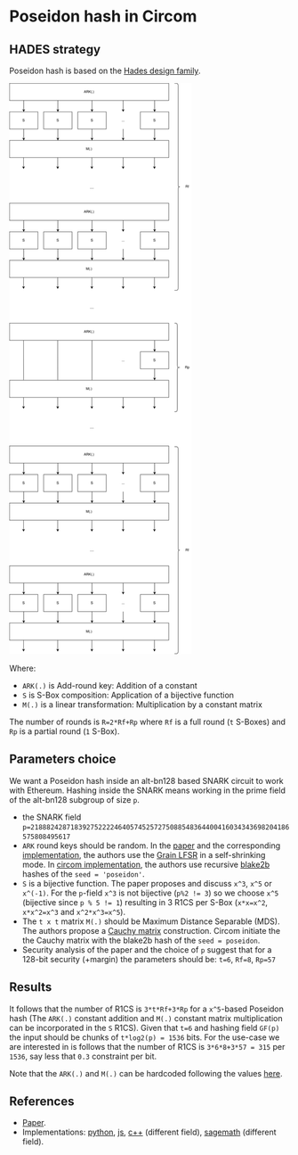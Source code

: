 # Poseidon hash in Circom

## HADES strategy
Poseidon hash is based on the [Hades design family](https://eprint.iacr.org/2019/1107.pdf).

![Alt](img/poseidon.svg)

Where:
- `ARK(.)` is Add-round key: Addition of a constant
- `S` is S-Box composition: Application of a bijective function
- `M(.)` is a linear transformation: Multiplication by a constant matrix

The number of rounds is `R=2*Rf+Rp` where `Rf` is a full round (`t` S-Boxes) and `Rp` is a partial round (`1` S-Box).

## Parameters choice
We want a Poseidon hash inside an alt-bn128 based SNARK circuit to work with Ethereum. Hashing inside the SNARK means working in the prime field of the alt-bn128 subgroup of size `p`.
- the SNARK field `p=21888242871839275222246405745257275088548364400416034343698204186575808495617`
- `ARK` round keys should be random. In the [paper](https://eprint.iacr.org/2019/458.pdf) and the corresponding [implementation](https://extgit.iaik.tugraz.at/krypto/hadeshash/tree/master), the authors use the [Grain LFSR](https://link.springer.com/chapter/10.1007/978-3-540-68351-3_14) in a self-shrinking mode. In [circom implementation](https://github.com/iden3/circomlib/blob/master/circuits/poseidon.circom), the authors use recursive [blake2b](https://blake2.net) hashes of the `seed = 'poseidon'`.
- `S` is a bijective function. The paper proposes and discuss `x^3`, `x^5` or `x^(-1)`. For the `p`-field `x^3` is not bijective (`p%2 != 3`) so we choose `x^5` (bijective since `p % 5 != 1`) resulting in 3 R1CS per S-Box (`x*x=x^2`, `x*x^2=x^3` and `x^2*x^3=x^5`).
- The `t x t` matrix `M(.)` should be Maximum Distance Separable (MDS). The authors propose a [Cauchy matrix](https://en.wikipedia.org/wiki/Cauchy_matrix) construction. Circom initiate the the Cauchy matrix with the blake2b hash of the `seed = poseidon`.
- Security analysis of the paper and the choice of `p` suggest that for a 128-bit security (+margin) the parameters should be: `t=6`, `Rf=8`, `Rp=57`

## Results
It follows that the number of R1CS is `3*t*Rf+3*Rp` for a `x^5`-based Poseidon hash (The `ARK(.)` constant addition and `M(.)` constant matrix multiplication can be incorporated in the `S` R1CS). Given that `t=6` and hashing field `GF(p)` the input should be chunks of `t*log2(p) = 1536` bits. For the use-case we are interested in is follows that the number of R1CS is `3*6*8+3*57 = 315` per `1536`, say less that `0.3` constraint per bit.

Note that the `ARK(.)` and `M(.)` can be hardcoded following the values [here](./hardcoded-values.txt).

## References
- [Paper](https://eprint.iacr.org/2019/458.pdf).
- Implementations: [python](https://gist.github.com/HarryR/f6fadd2c524f61727742002a9221a550), [js](https://github.com/iden3/circomlib/blob/master/src/poseidon.js), [c++](https://extgit.iaik.tugraz.at/krypto/hadeshash/blob/master/code/cpp_1536_24_x3_pf/hash_1536_24_x3_pf.cpp) (different field), [sagemath](https://extgit.iaik.tugraz.at/krypto/hadeshash/tree/master/code) (different field).
